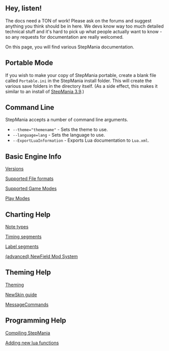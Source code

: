 Hey, listen!
-------
The docs need a TON of work! Please ask on the forums and suggest anything you think should be in here. We devs know way too much detailed technical stuff and it's hard to pick up what people actually want to know - so any requests for documentation are really welcomed.

On this page, you will find various StepMania documentation.


Portable Mode
-------------
If you wish to make your copy of StepMania portable, create a blank file called `Portable.ini` in the StepMania install folder. This will create the various save folders in the directory itself. (As a side effect, this makes it similar to an install of [StepMania 3.9](versions/stepmania-3-9).)

Command Line
------------
StepMania accepts a number of command line arguments.

* `--theme="themename"` - Sets the theme to use.
* `--language=lang` - Sets the language to use.
* `--ExportLuaInformation` - Exports Lua documentation to `Lua.xml`.

Basic Engine Info
------------
[Versions](https://github.com/stepmania/stepmania/wiki/Versions)

[Supported File formats](https://github.com/stepmania/stepmania/wiki/File-Formats)

[Supported Game Modes](https://github.com/stepmania/stepmania/wiki/Supported-Game-Modes)

[Play Modes](https://github.com/stepmania/stepmania/wiki/Play-Modes)


Charting Help
------------
[Note types](https://github.com/stepmania/stepmania/wiki/Note-Types)

[Timing segments](https://github.com/stepmania/stepmania/wiki/Timing-Segments)

[Label segments](https://github.com/stepmania/stepmania/wiki/Label-segments)

[(advanced) NewField Mod System](https://github.com/stepmania/stepmania/wiki/NewField-mod-system)

Theming Help
------------
[Theming](https://github.com/stepmania/stepmania/wiki/Theming)

[NewSkin guide](https://github.com/stepmania/stepmania/wiki/NewSkin-Guide)

[MessageCommands](https://github.com/stepmania/stepmania/wiki/MessageCommands)

Programming Help
------------
[Compiling StepMania](https://github.com/stepmania/stepmania/wiki/Compiling-StepMania)

[Adding new lua functions](https://github.com/stepmania/stepmania/wiki/Adding-new-lua-functions-to-the-source)